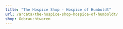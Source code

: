 ```yaml
---
title: "The Hospice Shop - Hospice of Humboldt"
url: /arcata/the-hospice-shop-hospice-of-humboldt/
shop: Gebrauchtwaren
---
```

